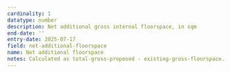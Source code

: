 ```yaml
---
cardinality: 1
datatype: number
description: Net additional gross internal floorspace, in sqm
end-date: ''
entry-date: 2025-07-17
field: net-additional-floorspace
name: Net additional floorspace
notes: Calculated as total-gross-proposed - existing-gross-floorspace. This should be calculated automatically
---
```

